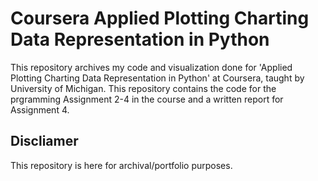 # Coursera Applied Plotting Charting Data Representation in Python


This repository archives my code and visualization done for 'Applied Plotting Charting Data Representation in Python' at Coursera, taught by University of Michigan. This repository contains the code for the prgramming Assignment 2-4 in the course and a written report for Assignment 4.


## Discliamer
This repository is here for archival/portfolio purposes. 
